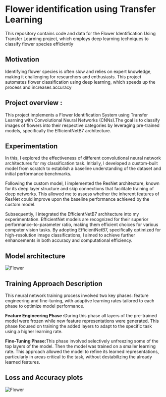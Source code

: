 <h1>Flower identification using Transfer Learning</h1>
<p>This repository contains code and data for the Flower Identification Using Transfer Learning project, which employs deep learning techniques to classify flower species efficiently</p>
<h2> Motivation </h2>

<p>Identifying flower species is often slow and relies on expert knowledge, making it challenging for researchers and enthusiasts. This project automates flower classification using deep learning, which speeds up the process and increases accuracy</p>
<h2>Project overview :</h2>


<p> This project implements a Flower Identification System using Transfer Learning with Convolutional Neural Networks (CNNs).The goal is to classify images of flowers into their respective categories by leveraging pre-trained models, specifically the EfficientNetB7 architecture.</p>
<h2>Experimentation</h2>


<p>    In this, I explored the effectiveness of different convolutional neural network architectures for my classification task. Initially, I developed a custom-built model from scratch to establish a baseline understanding of the dataset and initial performance benchmarks.</p>
<p>    Following the custom model, I implemented the ResNet architecture, known for its deep layer structure and skip connections that facilitate training of deep networks. This allowed me to assess whether the inherent features of ResNet could improve upon the baseline performance achieved by the custom model.</p>
<p>    Subsequently, I integrated the EfficientNetB7 architecture into my experimentation. EfficientNet models are recognized for their superior performance-to-parameter ratio, making them efficient choices for various computer vision tasks. By adopting EfficientNetB7, specifically optimized for high-resolution image classifications, I aimed to achieve further enhancements in both accuracy and computational efficiency.</p>
<h2>Model architecture</h2>


![Flower](https://github.com/nandapg0204/Flower-Identification-Using-Transfer-Learning/blob/main/images/model_architecture.PNG?raw=true)
<h2> Training Approach Description</h2>


<p>This neural network training process involved two key phases: feature engineering and fine-tuning, with adaptive learning rates tailored to each phase to optimize model performance.</p>
<p><strong>Feature Engineering Phase :</strong>During this phase all layers of the pre-trained model were frozen while new feature representations were generated. This phase focused on training the added layers to adapt to the specific task using a higher learning rate.</p>
<p><strong>Fine-Tuning Phase:</strong>This phase involved selectively unfreezing some of the top layers of the model. Then the model was trained on a smaller learning rate. This approach allowed the model to refine its learned representations, particularly in areas critical to the task, without destabilizing the already learned features.</p>
<h2>Loss and Accuracy plots </h2>


![Flower](https://github.com/nandapg0204/Flower-Identification-Using-Transfer-Learning/blob/main/images/Loss_Accuracy_Curves.PNG?raw=true)

